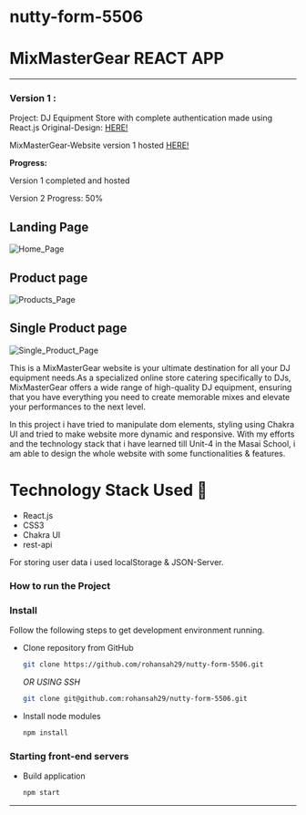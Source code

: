# nutty-form-5506

# MixMasterGear REACT APP

-----
### Version 1 : 
Project: DJ Equipment Store with complete authentication made using React.js
Original-Design: [HERE!](https://www.behance.net/gallery/160598903/E-Commerce-DJ-Equipment-Store?tracking_source=search_projects%7Cecommerce)

MixMasterGear-Website version 1 hosted [HERE!](https://mixmastergear.netlify.app/)

**Progress:**

Version 1 completed and hosted

Version 2 Progress: 50%


## Landing Page
![Home_Page](https://github.com/rohansah29/nutty-form-5506/assets/119648587/6bf613a4-29cb-415c-9e4e-729db0665917)
## Product page
![Products_Page](https://github.com/rohansah29/nutty-form-5506/assets/119648587/541d56c3-b66f-4102-bf55-ed17adb14c46)
## Single Product page
![Single_Product_Page](https://github.com/rohansah29/nutty-form-5506/assets/119648587/c7926226-b153-4be4-87e4-d41f7c8a668d)

This is a MixMasterGear website is your ultimate destination for all your DJ equipment needs.As a specialized online store catering specifically to DJs, MixMasterGear offers a wide range of high-quality DJ equipment, ensuring that you have everything you need to create memorable mixes and elevate your performances to the next level.

In this project i have tried to manipulate dom elements, styling using Chakra UI and tried to make website more dynamic and responsive. With my efforts and the technology stack that i have learned till Unit-4 in the Masai School, i am able to design the whole website with some functionalities & features.


# Technology Stack Used 🌟
* React.js
* CSS3
* Chakra UI
* rest-api

For storing user data i used localStorage & JSON-Server.

### How to run the Project
### Install

Follow the following steps to get development environment running.

* Clone repository from GitHub

  ```bash
  git clone https://github.com/rohansah29/nutty-form-5506.git
  ```

   _OR USING SSH_

  ```bash
  git clone git@github.com:rohansah29/nutty-form-5506.git
  ```

* Install node modules

   ```bash
   npm install
   ```


### Starting front-end servers

* Build application

  ```bash
  npm start
  ```
---

